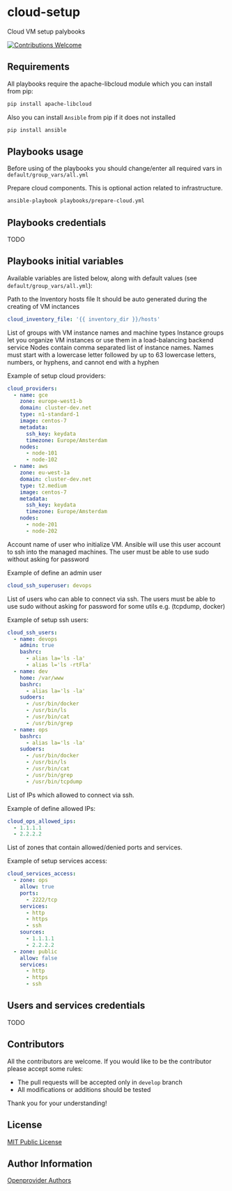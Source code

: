 # cloud-setup
Cloud VM setup palybooks

[![Contributions Welcome](https://img.shields.io/badge/contributions-welcome-brightgreen.svg?style=flat)](https://github.com/openprovider/cloud-setup/issues)

## Requirements

All playbooks require the apache-libcloud module which you can install from pip:

```sh
pip install apache-libcloud
```

Also you can install `Ansible` from pip if it does not installed
```sh
pip install ansible
```

## Playbooks usage

Before using of the playbooks you should change/enter all required vars in `default/group_vars/all.yml`

Prepare cloud components. This is optional action related to infrastructure.
```sh
ansible-playbook playbooks/prepare-cloud.yml
```

## Playbooks credentials

TODO

## Playbooks initial variables

Available variables are listed below, along with default values (see `default/group_vars/all.yml`):

Path to the Inventory hosts file
It should be auto generated during the creating of VM inctances
```yaml
cloud_inventory_file: '{{ inventory_dir }}/hosts'
```

List of groups with VM instance names and machine types
Instance groups let you organize VM instances or use them
in a load-balancing backend service
Nodes contain comma separated list of instance names.
Names must start with a lowercase letter followed by up to 63 lowercase letters,
numbers, or hyphens, and cannot end with a hyphen

Example of setup cloud providers:
```yaml
cloud_providers:
  - name: gce
    zone: europe-west1-b
    domain: cluster-dev.net
    type: n1-standard-1
    image: centos-7
    metadata:
      ssh_key: keydata
      timezone: Europe/Amsterdam
    nodes:
      - node-101
      - node-102
  - name: aws
    zone: eu-west-1a
    domain: cluster-dev.net
    type: t2.medium
    image: centos-7
    metadata:
      ssh_key: keydata
      timezone: Europe/Amsterdam
    nodes:
      - node-201
      - node-202
```

Account name of user who initialize VM. Ansible will use this user account to ssh into
the managed machines. The user must be able to use sudo without asking for password

Example of define an admin user
```yaml
cloud_ssh_superuser: devops
```

List of users who can able to connect via ssh. The users must be able to use sudo without asking
for password for some utils e.g. (tcpdump, docker)

Example of setup ssh users:
```yaml
cloud_ssh_users:
  - name: devops
    admin: true
    bashrc:
      - alias la='ls -la'
      - alias l='ls -rtFla'
  - name: dev
    home: /var/www
    bashrc:
      - alias la='ls -la'
    sudoers:
      - /usr/bin/docker
      - /usr/bin/ls
      - /usr/bin/cat
      - /usr/bin/grep
  - name: ops
    bashrc:
      - alias la='ls -la'
    sudoers:
      - /usr/bin/docker
      - /usr/bin/ls
      - /usr/bin/cat
      - /usr/bin/grep
      - /usr/bin/tcpdump
```

List of IPs which allowed to connect via ssh.

Example of define allowed IPs:
```yaml
cloud_ops_allowed_ips:
  - 1.1.1.1
  - 2.2.2.2
```

List of zones that contain allowed/denied ports and services.

Example of setup services access:
```yaml
cloud_services_access:
  - zone: ops
    allow: true
    ports:
      - 2222/tcp
    services:
      - http
      - https
      - ssh
    sources:
      - 1.1.1.1
      - 2.2.2.2
  - zone: public
    allow: false
    services:
      - http
      - https
      - ssh
```

## Users and services credentials

TODO


## Contributors

All the contributors are welcome. If you would like to be the contributor please accept some rules:
- The pull requests will be accepted only in `develop` branch
- All modifications or additions should be tested

Thank you for your understanding!

## License

[MIT Public License](https://github.com/openprovider/cloud-setup/blob/master/LICENSE)

## Author Information

[Openprovider Authors](https://github.com/openprovider)

